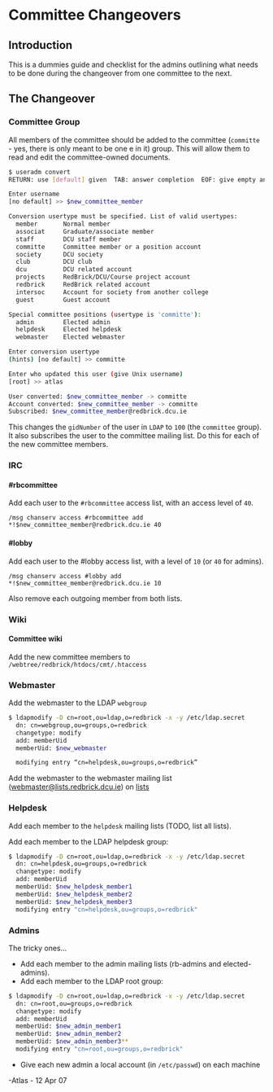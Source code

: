 # Committee Changeovers

## Introduction

This is a dummies guide and checklist for the admins outlining what needs to be
done during the changeover from one committee to the next.

## The Changeover

### Committee Group

All members of the committee should be added to the committee (`committe` - yes,
there is only meant to be one e in it) group. This will allow them to read and
edit the committee-owned documents.

```bash
$ useradm convert
RETURN: use [default] given  TAB: answer completion  EOF: give empty answer

Enter username
[no default] >> $new_committee_member

Conversion usertype must be specified. List of valid usertypes:
  member       Normal member
  associat     Graduate/associate member
  staff        DCU staff member
  committe     Committee member or a position account
  society      DCU society
  club         DCU club
  dcu          DCU related account
  projects     RedBrick/DCU/Course project account
  redbrick     RedBrick related account
  intersoc     Account for society from another college
  guest        Guest account

Special committee positions (usertype is 'committe'):
  admin        Elected admin
  helpdesk     Elected helpdesk
  webmaster    Elected webmaster

Enter conversion usertype
(hints) [no default] >> committe

Enter who updated this user (give Unix username)
[root] >> atlas

User converted: $new_committee_member -> committe
Account converted: $new_committee_member -> committe
Subscribed: $new_committee_member@redbrick.dcu.ie
```

This changes the `gidNumber` of the user in `LDAP` to `100` (the `committee`
group). It also subscribes the user to the committee mailing list. Do this for
each of the new committee members.

### IRC

#### #rbcommittee

Add each user to the `#rbcommittee` access list, with an access level of `40`.

```text
/msg chanserv access #rbcommittee add *!$new_committee_member@redbrick.dcu.ie 40
```

#### #lobby

Add each user to the #lobby access list, with a level of `10` (or `40` for
admins).

```text
/msg chanserv access #lobby add *!$new_committee_member@redbrick.dcu.ie 10
```

Also remove each outgoing member from both lists.

### Wiki

#### Committee wiki

Add the new committee members to `/webtree/redbrick/htdocs/cmt/.htaccess`

### Webmaster

Add the webmaster to the LDAP `webgroup`

```bash
$ ldapmodify -D cn=root,ou=ldap,o=redbrick -x -y /etc/ldap.secret
  dn: cn=webgroup,ou=groups,o=redbrick
  changetype: modify
  add: memberUid
  memberUid: $new_webmaster

  modifying entry “cn=helpdesk,ou=groups,o=redbrick”
```

Add the webmaster to the webmaster mailing list
(webmaster@lists.redbrick.dcu.ie) on
[lists](https://lists.redbrick.dcu.ie/mailman/admin/webmaster/)

### Helpdesk

Add each member to the `helpdesk` mailing lists (TODO, list all lists).

Add each member to the LDAP helpdesk group:

```bash
$ ldapmodify -D cn=root,ou=ldap,o=redbrick -x -y /etc/ldap.secret
  dn: cn=helpdesk,ou=groups,o=redbrick
  changetype: modify
  add: memberUid
  memberUid: $new_helpdesk_member1
  memberUid: $new_helpdesk_member2
  memberUid: $new_helpdesk_member3
  modifying entry "cn=helpdesk,ou=groups,o=redbrick"
```

### Admins

The tricky ones...

- Add each member to the admin mailing lists (rb-admins and elected-admins).
- Add each member to the LDAP root group:

```bash
$ ldapmodify -D cn=root,ou=ldap,o=redbrick -x -y /etc/ldap.secret
  dn: cn=root,ou=groups,o=redbrick
  changetype: modify
  add: memberUid
  memberUid: $new_admin_member1
  memberUid: $new_admin_member2
  memberUid: $new_admin_member3**
  modifying entry "cn=root,ou=groups,o=redbrick"
```

- Give each new admin a local account (in `/etc/passwd`) on each machine

-Atlas - 12 Apr 07
